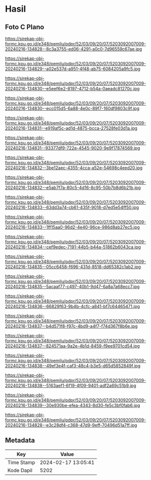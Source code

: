 # Hasil

## Foto C Plano

https://sirekap-obj-formc.kpu.go.id/e348/pemilu/pdpr/52/03/09/20/07/5203092007009-20240216-134828--8c3a3755-ed06-4291-a0c0-7d96559c67ae.jpg

https://sirekap-obj-formc.kpu.go.id/e348/pemilu/pdpr/52/03/09/20/07/5203092007009-20240216-134829--a02e537d-a951-4f48-ab75-6084205a9fc5.jpg

https://sirekap-obj-formc.kpu.go.id/e348/pemilu/pdpr/52/03/09/20/07/5203092007009-20240216-134830--e5eef6e2-8197-4712-b54a-0aeadc81270c.jpg

https://sirekap-obj-formc.kpu.go.id/e348/pemilu/pdpr/52/03/09/20/07/5203092007009-20240216-134830--ecc015d5-6a88-4e0c-89f7-160df9803c9f.jpg

https://sirekap-obj-formc.kpu.go.id/e348/pemilu/pdpr/52/03/09/20/07/5203092007009-20240216-134831--e919af5c-ad1d-4875-bcca-27528fe03d1a.jpg

https://sirekap-obj-formc.kpu.go.id/e348/pemilu/pdpr/52/03/09/20/07/5203092007009-20240216-134831--93377df9-722e-4545-9020-9e9f17874569.jpg

https://sirekap-obj-formc.kpu.go.id/e348/pemilu/pdpr/52/03/09/20/07/5203092007009-20240216-134832--3be12aec-4355-4cca-a52e-54698c4eed20.jpg

https://sirekap-obj-formc.kpu.go.id/e348/pemilu/pdpr/52/03/09/20/07/5203092007009-20240216-134832--e5ab7f7a-80c5-4d16-8c95-50b7b8d6b21b.jpg

https://sirekap-obj-formc.kpu.go.id/e348/pemilu/pdpr/52/03/09/20/07/5203092007009-20240216-134833--63dd3a74-cb61-435f-9018-d7ed5e54ff50.jpg

https://sirekap-obj-formc.kpu.go.id/e348/pemilu/pdpr/52/03/09/20/07/5203092007009-20240216-134833--1ff15aa0-96d2-4e40-96ce-986d8ab27ec5.jpg

https://sirekap-obj-formc.kpu.go.id/e348/pemilu/pdpr/52/03/09/20/07/5203092007009-20240216-134834--cef9edec-7191-44b5-b44a-51862b6043ca.jpg

https://sirekap-obj-formc.kpu.go.id/e348/pemilu/pdpr/52/03/09/20/07/5203092007009-20240216-134835--05cc6458-f696-431d-8518-dd65382c1ab2.jpg

https://sirekap-obj-formc.kpu.go.id/e348/pemilu/pdpr/52/03/09/20/07/5203092007009-20240216-134835--5acaaf77-c497-40b1-9d47-6a8a7a68ecc7.jpg

https://sirekap-obj-formc.kpu.go.id/e348/pemilu/pdpr/52/03/09/20/07/5203092007009-20240216-134836--66829f63-9b4b-4cfc-a841-bf7c64465471.jpg

https://sirekap-obj-formc.kpu.go.id/e348/pemilu/pdpr/52/03/09/20/07/5203092007009-20240216-134837--b4d571f8-f97c-4bd9-a4f7-f74d367f8b6e.jpg

https://sirekap-obj-formc.kpu.go.id/e348/pemilu/pdpr/52/03/09/20/07/5203092007009-20240216-134837--824571aa-9a2e-4b1d-8459-f9ee9701cd54.jpg

https://sirekap-obj-formc.kpu.go.id/e348/pemilu/pdpr/52/03/09/20/07/5203092007009-20240216-134838--49ef3e4f-caf3-48c4-b3e5-d65d5852849f.jpg

https://sirekap-obj-formc.kpu.go.id/e348/pemilu/pdpr/52/03/09/20/07/5203092007009-20240216-134838--5163aef1-6f19-4f09-9401-adf2a69c51b9.jpg

https://sirekap-obj-formc.kpu.go.id/e348/pemilu/pdpr/52/03/09/20/07/5203092007009-20240216-134839--30e930be-efea-4343-8d30-fe5c3bf0fab6.jpg

https://sirekap-obj-formc.kpu.go.id/e348/pemilu/pdpr/52/03/09/20/07/5203092007009-20240216-134828--e3c28df4-c368-47d9-9eff-70496d51a7ff.jpg


## Metadata

| Key        | Value               |
| ---------- | ------------------- |
| Time Stamp | 2024-02-17 13:05:41 |
| Kode Dapil | 5202                |



